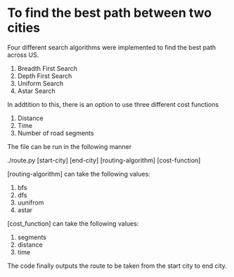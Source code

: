 # To find the best path between two cities
Four different search algorithms were implemented to find the best path across US. 
1. Breadth First Search
2. Depth First Search
3. Uniform Search
4. Astar Search

In addtition to this, there is an option to use three different cost functions
1. Distance
2. Time
3. Number of road segments

The file can be run in the following manner

./route.py [start-city] [end-city] [routing-algorithm] [cost-function]

[routing-algorithm] can take the following values:
1. bfs
2. dfs
3. uunifrom
4. astar

[cost_function] can take the following values:
1. segments
2. distance
3. time

The code finally outputs the route to be taken from the start city to end city.
